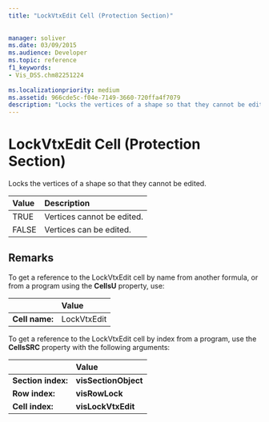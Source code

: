 ```yaml
---
title: "LockVtxEdit Cell (Protection Section)"
 
 
manager: soliver
ms.date: 03/09/2015
ms.audience: Developer
ms.topic: reference
f1_keywords:
- Vis_DSS.chm82251224
 
ms.localizationpriority: medium
ms.assetid: 966cde5c-f04e-7149-3660-720ffa4f7079
description: "Locks the vertices of a shape so that they cannot be edited."
---
```


# LockVtxEdit Cell (Protection Section)

Locks the vertices of a shape so that they cannot be edited.
  
|**Value**|**Description**|
|:-----|:-----|
|TRUE  <br/> |Vertices cannot be edited. |
|FALSE  <br/> |Vertices can be edited. |
   
## Remarks

To get a reference to the LockVtxEdit cell by name from another formula, or from a program using the **CellsU** property, use: 
  
||Value |
|:-----|:-----|
|**Cell name:**  <br/> |LockVtxEdit  <br/> |
   
To get a reference to the LockVtxEdit cell by index from a program, use the **CellsSRC** property with the following arguments: 
  
||Value |
|:-----|:-----|
|**Section index:**  <br/> |**visSectionObject** <br/> |
|**Row index:**  <br/> |**visRowLock** <br/> |
|**Cell index:**  <br/> |**visLockVtxEdit** <br/> |
   

